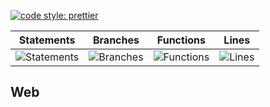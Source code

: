 [![code style: prettier](https://img.shields.io/badge/code_style-prettier-ff69b4.svg?style=flat-square)](https://github.com/prettier/prettier)

| Statements                                    | Branches                                  | Functions                                   | Lines                               |
| --------------------------------------------- | ----------------------------------------- | ------------------------------------------- | ----------------------------------- |
| ![Statements](https://img.shields.io/badge/Coverage-26.67%25-red.svg 'Make me better!') | ![Branches](https://img.shields.io/badge/Coverage-19.17%25-red.svg 'Make me better!') | ![Functions](https://img.shields.io/badge/Coverage-12.59%25-red.svg 'Make me better!') | ![Lines](https://img.shields.io/badge/Coverage-26.88%25-red.svg 'Make me better!') |

## Web
